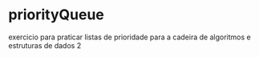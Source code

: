 # priorityQueue
exercicio para praticar listas de prioridade para a cadeira de algoritmos e estruturas de dados 2
